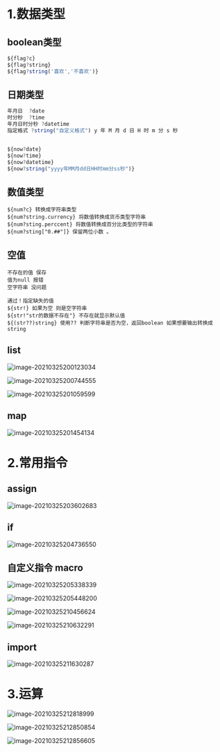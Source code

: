 # 1.数据类型



## boolean类型

~~~javascript
${flag?c}
${flag?string}
${flag?string('喜欢','不喜欢')}
~~~





## 日期类型

~~~javascript
年月日  ?date
时分秒  ?time
年月日时分秒 ?datetime
指定格式 ?string("自定义格式") y 年 M 月 d 日 H 时 m 分 s 秒


${now?date}
${now?time}
${now?datetime}
${now?string("yyyy年MM月dd日HH时mm分ss秒")}
~~~





## 数值类型

~~~
${num?c} 转换成字符串类型
${num?string.currency} 将数值转换成货币类型字符串
${num?sting.perccent} 将数值转换成百分比类型的字符串
${num?sting["0.##"]} 保留两位小数 。
~~~



## 空值

~~~
不存在的值 保存
值为null 报错
空字符串 没问题

通过！指定缺失的值
${str!} 如果为空 则是空字符串
${str!"str的数据不存在"} 不存在就显示默认值
${(str??)string} 使用?? 判断字符串是否为空，返回boolean 如果想要输出转换成string
~~~





## list

![image-20210325200123034](https://gitee.com/likeloveC/picture_bed/raw/master/img/8.26/20210325200130.png)

![image-20210325200744555](https://gitee.com/likeloveC/picture_bed/raw/master/img/8.26/20210325200744.png)

![image-20210325201059599](https://gitee.com/likeloveC/picture_bed/raw/master/img/8.26/20210325201059.png)





## map

![image-20210325201454134](https://gitee.com/likeloveC/picture_bed/raw/master/img/8.26/20210325201454.png)





# 2.常用指令



## assign

![image-20210325203602683](https://gitee.com/likeloveC/picture_bed/raw/master/img/8.26/20210325203602.png)



## if

![image-20210325204736550](https://gitee.com/likeloveC/picture_bed/raw/master/img/8.26/20210325204736.png)





## 自定义指令 macro

![image-20210325205338339](https://gitee.com/likeloveC/picture_bed/raw/master/img/8.26/20210325205338.png)





![image-20210325205448200](https://gitee.com/likeloveC/picture_bed/raw/master/img/8.26/20210325205448.png)

![image-20210325210456624](https://gitee.com/likeloveC/picture_bed/raw/master/img/8.26/20210325210456.png)

![image-20210325210632291](https://gitee.com/likeloveC/picture_bed/raw/master/img/8.26/20210325210632.png)





## import

![image-20210325211630287](https://gitee.com/likeloveC/picture_bed/raw/master/img/8.26/20210325211630.png)





# 3.运算

![image-20210325212818999](https://gitee.com/likeloveC/picture_bed/raw/master/img/8.26/20210325212819.png)

![image-20210325212850854](https://gitee.com/likeloveC/picture_bed/raw/master/img/8.26/20210325212850.png)

![image-20210325212856605](https://gitee.com/likeloveC/picture_bed/raw/master/img/8.26/20210325212856.png)